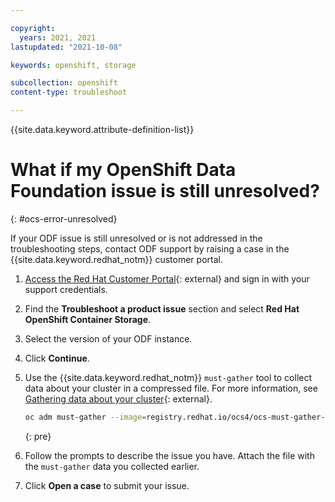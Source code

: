 ```yaml
---

copyright:
  years: 2021, 2021
lastupdated: "2021-10-08"

keywords: openshift, storage

subcollection: openshift
content-type: troubleshoot

---
```


{{site.data.keyword.attribute-definition-list}}



# What if my OpenShift Data Foundation issue is still unresolved?
{: #ocs-error-unresolved}

If your ODF issue is still unresolved or is not addressed in the troubleshooting steps, contact ODF support by raising a case in the {{site.data.keyword.redhat_notm}} customer portal.

1. [Access the Red Hat Customer Portal](https://access.redhat.com){: external} and sign in with your support credentials. 

2. Find the **Troubleshoot a product issue** section and select **Red Hat OpenShift Container Storage**.

3. Select the version of your ODF instance.

4. Click **Continue**.

4. Use the {{site.data.keyword.redhat_notm}} `must-gather` tool to collect data about your cluster in a compressed file. For more information, see [Gathering data about your cluster](https://docs.openshift.com/container-platform/4.6/support/gathering-cluster-data.html#gathering-data-specific-features_gathering-cluster-data){: external}.
    ```sh
    oc adm must-gather --image=registry.redhat.io/ocs4/ocs-must-gather-rhel8:latest --dest-dir=ocs_mustgather
    ```
    {: pre}

5. Follow the prompts to describe the issue you have. Attach the file with the `must-gather` data you collected earlier.

6. Click **Open a case** to submit your issue. 










